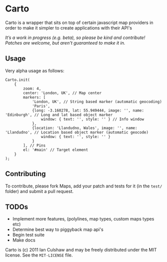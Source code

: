 # Carto

Carto is a wrapper that sits on top of certain javascript map providers in order to make it simpler to create applications with their API's

*It’s a work in progress (e.g. beta), so please be kind and 
contribute! Patches are welcome, but aren't guaranteed to make it in.*

## Usage

Very alpha usage as follows:

```
Carto.init(
	{
		zoom: 4,
		center: 'London, UK', // Map center
		markers: [
			'London, UK', // String based marker (automatic geocoding)
			'Paris', 
			{long: -3.160278, lat: 55.949444, image: '', name: 'Edinburgh', // Long and lat based object marker
				window: { text: '', style: '' } // Info window
			},
			{location: 'Llandudno, Wales', image: '', name: 'Llandudno', // Location based object marker (automatic geocode)
				window: { text: '', style: '' }
			}
		], // Pins
		el: '#main' // Target element
	}
);
```

## Contributing

To contribute, please fork Maps, add your patch and tests for it (in the `test/` folder) and
submit a pull request.

## TODOs

* Implement more features, (polylines, map types, custom maps types etc)
* Determine best way to piggyback map api's
* Begin test suite
* Make docs

Carto is (c) 2011 Ian Culshaw and may be freely distributed under the MIT license.
See the `MIT-LICENSE` file.